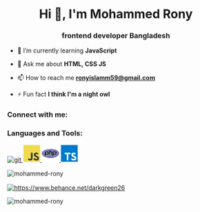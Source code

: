 <h1 align="center">Hi 👋, I'm Mohammed Rony</h1>
<h3 align="center">frontend developer Bangladesh</h3>


- 🌱 I’m currently learning **JavaScript**

- 💬 Ask me about **HTML, CSS JS**

- 📫 How to reach me **ronyislamm59@gmail.com**

- ⚡ Fun fact **I think I'm a night owl**

<h3 align="left">Connect with me:</h3>
<p align="left">

<h3 align="left">Languages and Tools:</h3>
<p align="left"> <a href="https://git-scm.com/" target="_blank" rel="noreferrer"> <img src="https://www.vectorlogo.zone/logos/git-scm/git-scm-icon.svg" alt="git" width="40" height="40"/> </a> <a href="https://developer.mozilla.org/en-US/docs/Web/JavaScript" target="_blank" rel="noreferrer"> <img src="https://raw.githubusercontent.com/devicons/devicon/master/icons/javascript/javascript-original.svg" alt="javascript" width="40" height="40"/> </a> <a href="https://www.php.net" target="_blank" rel="noreferrer"> <img src="https://raw.githubusercontent.com/devicons/devicon/master/icons/php/php-original.svg" alt="php" width="40" height="40"/> </a> <a href="https://www.typescriptlang.org/" target="_blank" rel="noreferrer"> <img src="https://raw.githubusercontent.com/devicons/devicon/master/icons/typescript/typescript-original.svg" alt="typescript" width="40" height="40"/> </a> </p>

<p><img align="center" src="https://github-readme-stats.vercel.app/api/top-langs?username=mohammed-rony&show_icons=true&locale=en&layout=compact" alt="mohammed-rony" /></p>
<a href="https://www.behance.net/https://www.behance.net/darkgreen26" target="blank"><img align="center" src="https://raw.githubusercontent.com/rahuldkjain/github-profile-readme-generator/master/src/images/icons/Social/behance.svg" alt="https://www.behance.net/darkgreen26" height="30" width="40" /></a>
</p>
<p align="left"> <img src="https://komarev.com/ghpvc/?username=mohammed-rony&label=Profile%20views&color=0e75b6&style=flat" alt="mohammed-rony" /> </p>

